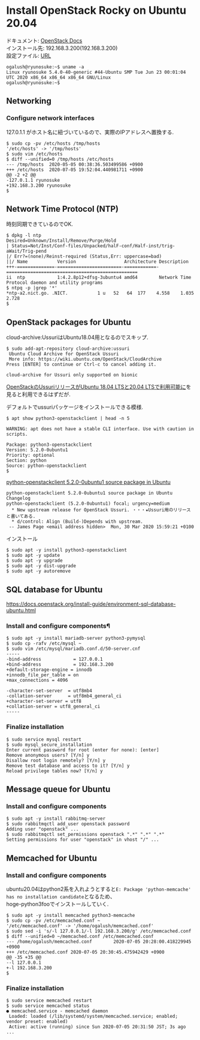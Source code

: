 # Install OpenStack Rocky on Ubuntu 20.04
ドキュメント: [OpenStack Docs](https://docs.openstack.org/install-guide/)  
インストール先: 192.168.3.200(192.168.3.200)  
設定ファイル: [URL](URL)
```
ogalush@ryunosuke:~$ uname -a
Linux ryunosuke 5.4.0-40-generic #44-Ubuntu SMP Tue Jun 23 00:01:04 UTC 2020 x86_64 x86_64 x86_64 GNU/Linux
ogalush@ryunosuke:~$
```

## Networking
### Configure network interfaces
127.0.1.1 がホスト名に紐づいているので、実際のIPアドレスへ置換する.
```
$ sudo cp -pv /etc/hosts /tmp/hosts
'/etc/hosts' -> '/tmp/hosts'
$ sudo vim /etc/hosts
$ diff --unified=0 /tmp/hosts /etc/hosts
--- /tmp/hosts  2020-05-05 00:38:36.503499586 +0900
+++ /etc/hosts  2020-07-05 19:52:04.440981711 +0900
@@ -2 +2 @@
-127.0.1.1 ryunosuke
+192.168.3.200 ryunosuke
$
```

## Network Time Protocol (NTP)
時刻同期できているのでOK.
```
$ dpkg -l ntp
Desired=Unknown/Install/Remove/Purge/Hold
| Status=Not/Inst/Conf-files/Unpacked/halF-conf/Half-inst/trig-aWait/Trig-pend
|/ Err?=(none)/Reinst-required (Status,Err: uppercase=bad)
||/ Name           Version                  Architecture Description
+++-==============-========================-============-=================================================
ii  ntp            1:4.2.8p12+dfsg-3ubuntu4 amd64        Network Time Protocol daemon and utility programs
$ ntpq -p |grep '*'
*ntp-a2.nict.go. .NICT.           1 u   52   64  177    4.558    1.035   2.728
$
```

## OpenStack packages for Ubuntu
cloud-archive:UssuriはUbuntu18.04用となるのでスキップ.
```
$ sudo add-apt-repository cloud-archive:ussuri
 Ubuntu Cloud Archive for OpenStack Ussuri
 More info: https://wiki.ubuntu.com/OpenStack/CloudArchive
Press [ENTER] to continue or Ctrl-c to cancel adding it.

cloud-archive for Ussuri only supported on bionic
```
[OpenStackのUssuriリリースがUbuntu 18.04 LTSと20.04 LTSで利用可能に](https://jp.ubuntu.com/blog/openstack%E3%81%AEussuri%E3%83%AA%E3%83%AA%E3%83%BC%E3%82%B9%E3%81%8Cubuntu-18-04-lts%E3%81%A820-04-lts%E3%81%A7%E5%88%A9%E7%94%A8%E5%8F%AF%E8%83%BD%E3%81%AB)を見ると利用できるはずだが.

デフォルトでussuriパッケージをインストールできる模様.
```
$ apt show python3-openstackclient | head -n 5

WARNING: apt does not have a stable CLI interface. Use with caution in scripts.

Package: python3-openstackclient
Version: 5.2.0-0ubuntu1
Priority: optional
Section: python
Source: python-openstackclient
$ 
```
[python-openstackclient 5.2.0-0ubuntu1 source package in Ubuntu](https://launchpad.net/ubuntu/+source/python-openstackclient/5.2.0-0ubuntu1)
```
python-openstackclient 5.2.0-0ubuntu1 source package in Ubuntu
Changelog
python-openstackclient (5.2.0-0ubuntu1) focal; urgency=medium
  * New upstream release for OpenStack Ussuri. ・・・★Ussuri用のリリースと書いてある.
  * d/control: Align (Build-)Depends with upstream.
 -- James Page <email address hidden>  Mon, 30 Mar 2020 15:59:21 +0100
```

インストール
```
$ sudo apt -y install python3-openstackclient
$ sudo apt -y update
$ sudo apt -y upgrade
$ sudo apt -y dist-upgrade
$ sudo apt -y autoremove
```

## SQL database for Ubuntu
https://docs.openstack.org/install-guide/environment-sql-database-ubuntu.html

### Install and configure components¶
```
$ sudo apt -y install mariadb-server python3-pymysql
$ sudo cp -rafv /etc/mysql ~
$ sudo vim /etc/mysql/mariadb.conf.d/50-server.cnf 
-----
-bind-address            = 127.0.0.1
+bind-address            = 192.168.3.200
+default-storage-engine = innodb
+innodb_file_per_table = on
+max_connections = 4096

-character-set-server  = utf8mb4
-collation-server      = utf8mb4_general_ci
+character-set-server = utf8
+collation-server = utf8_general_ci
-----
```

### Finalize installation
```
$ sudo service mysql restart
$ sudo mysql_secure_installation
Enter current password for root (enter for none): [enter]
Remove anonymous users? [Y/n] y
Disallow root login remotely? [Y/n] y
Remove test database and access to it? [Y/n] y
Reload privilege tables now? [Y/n] y
```

## Message queue for Ubuntu
### Install and configure components
```
$ sudo apt -y install rabbitmq-server
$ sudo rabbitmqctl add_user openstack password
Adding user "openstack" ...
$ sudo rabbitmqctl set_permissions openstack ".*" ".*" ".*"
Setting permissions for user "openstack" in vhost "/" ...
```

## Memcached for Ubuntu
### Install and configure components
ubuntu20.04はpython2系を入れようとすると`E: Package 'python-memcache' has no installation candidate`となるため、  
hoge-python3fooでインストールしていく.
```
$ sudo apt -y install memcached python3-memcache
$ sudo cp -pv /etc/memcached.conf ~
'/etc/memcached.conf' -> '/home/ogalush/memcached.conf'
$ sudo sed -i 's/-l 127.0.0.1/-l 192.168.3.200/g' /etc/memcached.conf 
$ diff --unified=0 ~/memcached.conf /etc/memcached.conf 
--- /home/ogalush/memcached.conf        2020-07-05 20:28:00.418229945 +0900
+++ /etc/memcached.conf 2020-07-05 20:30:45.475942429 +0900
@@ -35 +35 @@
--l 127.0.0.1
+-l 192.168.3.200
$
```

### Finalize installation
```
$ sudo service memcached restart
$ sudo service memcached status
● memcached.service - memcached daemon
 Loaded: loaded (/lib/systemd/system/memcached.service; enabled; vendor preset: enabled)
 Active: active (running) since Sun 2020-07-05 20:31:50 JST; 3s ago
...
```
